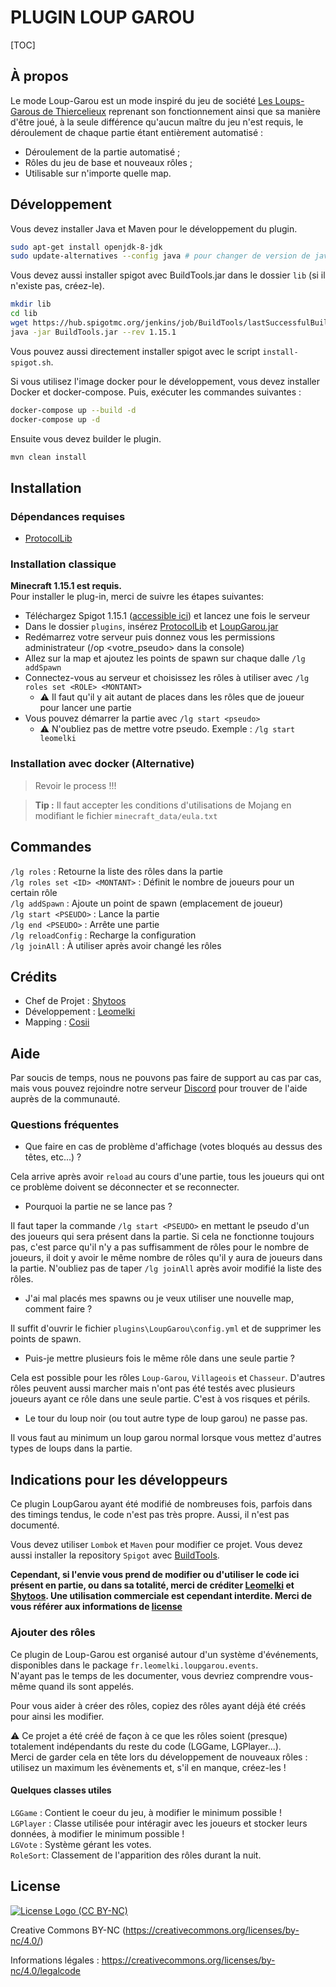 # PLUGIN LOUP GAROU

[TOC]

## À propos

Le mode Loup-Garou est un mode inspiré du jeu de société [Les Loups-Garous de Thiercelieux](https://fr.wikipedia.org/wiki/Les_Loups-garous_de_Thiercelieux) reprenant son fonctionnement ainsi que sa manière d'être joué, à la seule différence qu'aucun maître du jeu n'est requis, le déroulement de chaque partie étant entièrement automatisé :

- Déroulement de la partie automatisé ;
- Rôles du jeu de base et nouveaux rôles ;
- Utilisable sur n'importe quelle map.

## Développement

Vous devez installer Java et Maven pour le développement du plugin.

```bash
sudo apt-get install openjdk-8-jdk
sudo update-alternatives --config java # pour changer de version de java
```

Vous devez aussi installer spigot avec BuildTools.jar dans le dossier `lib` (si il n'existe pas, créez-le).

```bash
mkdir lib
cd lib
wget https://hub.spigotmc.org/jenkins/job/BuildTools/lastSuccessfulBuild/artifact/target/BuildTools.jar
java -jar BuildTools.jar --rev 1.15.1
```

Vous pouvez aussi directement installer spigot avec le script `install-spigot.sh`.

Si vous utilisez l'image docker pour le développement, vous devez installer Docker et docker-compose.
Puis, exécuter les commandes suivantes :

```bash
docker-compose up --build -d
docker-compose up -d
```

Ensuite vous devez builder le plugin.

```bash
mvn clean install
```

## Installation

### Dépendances requises
- [ProtocolLib](https://www.spigotmc.org/resources/protocollib.1997/)

### Installation classique
**Minecraft 1.15.1 est requis.**  
Pour installer le plug-in, merci de suivre les étapes suivantes:
  - Téléchargez Spigot 1.15.1 ([accessible ici](https://gitlab.papierpain.fr/minecraft/spigot/-/package_files/4/download)) et lancez une fois le serveur
  - Dans le dossier `plugins`, insérez [ProtocolLib](https://www.spigotmc.org/resources/protocollib.1997/) et [LoupGarou.jar](https://gitlab.papierpain.fr/minecraft/plugin-loup-garou/-/package_files/11/download)
  - Redémarrez votre serveur puis donnez vous les permissions administrateur (/op <votre_pseudo> dans la console)
  - Allez sur la map et ajoutez les points de spawn sur chaque dalle `/lg addSpawn`
  - Connectez-vous au serveur et choisissez les rôles à utiliser avec `/lg roles set <ROLE> <MONTANT>`
	  - ⚠️ Il faut qu'il y ait autant de places dans les rôles que de joueur pour lancer une partie
  - Vous pouvez démarrer la partie avec `/lg start <pseudo>` 
	  - ⚠️ N'oubliez pas de mettre votre pseudo. Exemple : `/lg start leomelki` 

### Installation avec docker (Alternative)

> Revoir le process !!!

> **Tip :** Il faut accepter les conditions d'utilisations de Mojang en modifiant le fichier `minecraft_data/eula.txt`

## Commandes

`/lg roles` : Retourne la liste des rôles dans la partie  
`/lg roles set <ID> <MONTANT>` : Définit le nombre de joueurs pour un certain rôle  
`/lg addSpawn` : Ajoute un point de spawn (emplacement de joueur)  
`/lg start <PSEUDO>` : Lance la partie  
`/lg end <PSEUDO>` : Arrête une partie  
`/lg reloadConfig` : Recharge la configuration  
`/lg joinAll` : À utiliser après avoir changé les rôles  

## Crédits

- Chef de Projet : [Shytoos](https://twitter.com/shytoos_)
- Développement : [Leomelki](https://twitter.com/leomelki)
- Mapping : [Cosii](https://www.youtube.com/channel/UCwyOcA41QSk590fl9L0ys8A)

## Aide

Par soucis de temps, nous ne pouvons pas faire de support au cas par cas, mais vous pouvez rejoindre notre serveur [Discord](https://discord.gg/Squeezie) pour trouver de l'aide auprès de la communauté.

### Questions fréquentes

- Que faire en cas de problème d'affichage (votes bloqués au dessus des têtes, etc...) ?  

Cela arrive après avoir `reload` au cours d'une partie, tous les joueurs qui ont ce problème doivent se déconnecter et se reconnecter.

- Pourquoi la partie ne se lance pas ?  

Il faut taper la commande `/lg start <PSEUDO>` en mettant le pseudo d'un des joueurs qui sera présent dans la partie. Si cela ne fonctionne toujours pas, c'est parce qu'il n'y a pas suffisamment de rôles pour le nombre de joueurs, il doit y avoir le même nombre de rôles qu'il y aura de joueurs dans la partie. N'oubliez pas de taper `/lg joinAll` après avoir modifié la liste des rôles.

- J'ai mal placés mes spawns ou je veux utiliser une nouvelle map, comment faire ?  

Il suffit d'ouvrir le fichier `plugins\LoupGarou\config.yml` et de supprimer les points de spawn.

- Puis-je mettre plusieurs fois le même rôle dans une seule partie ?

Cela est possible pour les rôles `Loup-Garou`, `Villageois` et `Chasseur`.
D'autres rôles peuvent aussi marcher mais n'ont pas été testés avec plusieurs joueurs ayant ce rôle dans une seule partie. C'est à vos risques et périls.

- Le tour du loup noir (ou tout autre type de loup garou) ne passe pas.

Il vous faut au minimum un loup garou normal lorsque vous mettez d'autres types de loups dans la partie.

## Indications pour les développeurs

Ce plugin LoupGarou ayant été modifié de nombreuses fois, parfois dans des timings tendus, le code n'est pas très propre. Aussi, il n'est pas documenté.  

Vous devez utiliser `Lombok` et `Maven` pour modifier ce projet. 
Vous devez aussi installer la repository `Spigot` avec [BuildTools](https://www.spigotmc.org/wiki/buildtools/).

**Cependant, si l'envie vous prend de modifier ou d'utiliser le code ici présent en partie, ou dans sa totalité, merci de créditer [Leomelki](https://twitter.com/leomelki) et [Shytoos](https://twitter.com/shytoos_).
Une utilisation commerciale est cependant interdite. Merci de vous référer aux informations de [license](#license)**

### Ajouter des rôles

Ce plugin de Loup-Garou est organisé autour d'un système d'événements, disponibles dans le package `fr.leomelki.loupgarou.events`.  
N'ayant pas le temps de les documenter, vous devriez comprendre vous-même quand ils sont appelés.

Pour vous aider à créer des rôles, copiez des rôles ayant déjà été créés pour ainsi les modifier.

⚠️ Ce projet a été créé de façon à ce que les rôles soient (presque) totalement indépendants du reste du code (LGGame, LGPlayer...).  
Merci de garder cela en tête lors du développement de nouveaux rôles : utilisez un maximum les évènements et, s'il en manque, créez-les !

#### Quelques classes utiles
`LGGame` : Contient le coeur du jeu, à modifier le minimum possible !  
`LGPlayer` : Classe utilisée pour intéragir avec les joueurs et stocker leurs données, à modifier le minimum possible !  
`LGVote` : Système gérant les votes.  
`RoleSort`: Classement de l'apparition des rôles durant la nuit. 

## License
[![License Logo (CC BY-NC)](https://licensebuttons.net/l/by-nc/3.0/88x31.png)](https://creativecommons.org/licenses/by-nc/4.0/legalcode.fr)

Creative Commons BY-NC (https://creativecommons.org/licenses/by-nc/4.0/)

Informations légales : https://creativecommons.org/licenses/by-nc/4.0/legalcode
